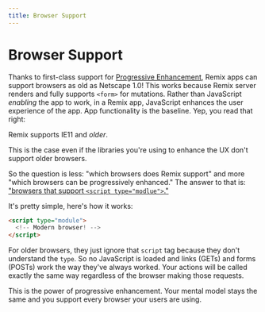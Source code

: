 ```yaml
---
title: Browser Support
---
```


# Browser Support

Thanks to first-class support for [Progressive Enhancement][pe], Remix apps can support browsers as old as Netscape 1.0! This works because Remix server renders and fully supports `<form>` for mutations. Rather than JavaScript _enabling_ the app to work, in a Remix app, JavaScript enhances the user experience of the app. App functionality is the baseline. Yep, you read that right:

<docs-success>Remix supports IE11 and _older_.</docs-success>

This is the case even if the libraries you're using to enhance the UX don't support older browsers.

So the question is less: "which browsers does Remix support" and more "which browsers can be progressively enhanced." The answer to that is: ["browsers that support `<script type="modlue">`."][esm-browsers]

It's pretty simple, here's how it works:

```html
<script type="module">
  <!-- Modern browser! -->
</script>
```

For older browsers, they just ignore that `script` tag because they don't understand the `type`. So no JavaScript is loaded and links (GETs) and forms (POSTs) work the way they've always worked. Your actions will be called exactly the same way regardless of the browser making those requests.

This is the power of progressive enhancement. Your mental model stays the same and you support every browser your users are using.

[pe]: https://en.wikipedia.org/wiki/Progressive_enhancement
[esm-browsers]: https://caniuse.com/es6-module
